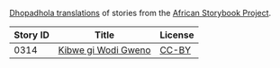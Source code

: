 [Dhopadhola translations](http://my.africanstorybook.org/language/dhopadhola) of stories from the [African Storybook Project](http://my.africanstorybook.org).

Story ID | Title | License
-------- | ----- | -------
0314 | [Kibwe gi Wodi Gweno](http://my.africanstorybook.org/stories/kibwe-gi-wodi-gweno) | [CC-BY](https://creativecommons.org/licenses/by/4.0/)
